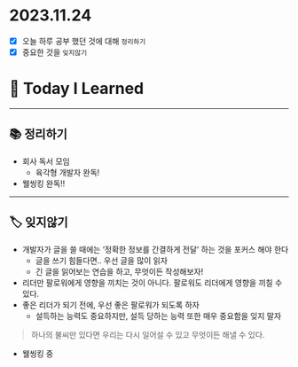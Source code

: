 # 2023.11.24

- [x] 오늘 하루 공부 했던 것에 대해 `정리하기`
- [x] 중요한 것을 `잊지않기`

# 🚩 Today I Learned

---

## 📚 정리하기

- 회사 독서 모임
  - 육각형 개발자 완독!
- 웰씽킹 완독!!

---

## 🏷 잊지않기

- 개발자가 글을 쓸 때에는 ‘정확한 정보를 간결하게 전달’ 하는 것을 포커스 해야 한다
  - 글을 쓰기 힘들다면.. 우선 글을 많이 읽자
  - 긴 글을 읽어보는 연습을 하고, 무엇이든 작성해보자!
- 리더만 팔로워에게 영향을 끼치는 것이 아니다. 팔로워도 리더에게 영향을 끼칠 수 있다.
- 좋은 리더가 되기 전에, 우선 좋은 팔로워가 되도록 하자
  - 설득하는 능력도 중요하지만, 설득 당하는 능력 또한 매우 중요함을 잊지 말자

> 하나의 불씨만 있다면
> 우리는 다시 일어설 수 있고
> 무엇이든 해낼 수 있다.

- 웰씽킹 중
  >
